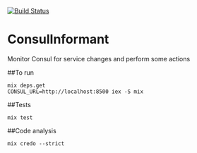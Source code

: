 [![Build Status](https://travis-ci.org/lochnesh/consul_informant.svg?branch=master)](https://travis-ci.org/lochnesh/consul_informant)

# ConsulInformant

Monitor Consul for service changes and perform some actions

##To run

```
mix deps.get
CONSUL_URL=http://localhost:8500 iex -S mix
```

##Tests

```
mix test
```

##Code analysis

```
mix credo --strict
```
